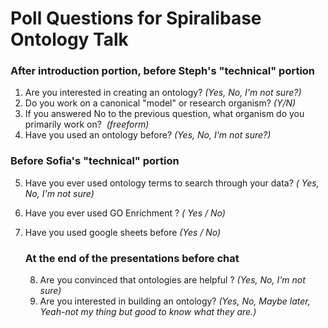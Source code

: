 # Poll Questions for Spiralibase Ontology Talk 

### After introduction portion, before Steph's "technical" portion ###

1. Are you interested in creating an ontology? <i>(Yes, No, I'm not sure?)</i>
2. Do you work on a canonical "model" or research organism? <i>(Y/N)</i>
3. If you answered No to the previous question, what organism do you primarily work on? <i> (freeform)</i>
4. Have you used an ontology before? <i>(Yes, No, I'm not sure?)</i>

### Before Sofia's "technical" portion 

5. Have you ever used ontology terms to search through your data?  <i>( Yes, No, I'm not sure)</i>

6. Have you ever used GO Enrichment ? <i>( Yes / No)</i>

7. Have you used google sheets before <i>(Yes / No)</i>

   ### At the end of the presentations before chat

   8. Are you convinced that ontologies are helpful ? <i>(Yes, No, I'm not sure)</i>
   9. Are you interested in building an ontology? <i>(Yes, No, Maybe later, Yeah-not my thing but good to know what they are.)</i>

   

   

